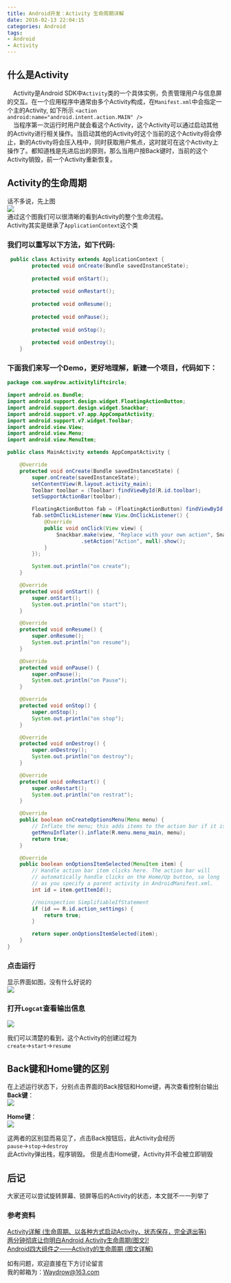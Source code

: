 ```yaml
---
title: Android开发：Activity 生命周期详解
date: 2016-02-13 22:04:15
categories: Android
tags: 
- Android
- Activity
---
```



## 什么是Activity
&emsp;Activity是Android SDK中`Activity`类的一个具体实例，负责管理用户与信息屏的交互。在一个应用程序中通常由多个Activity构成，在`Manifest.xml`中会指定一个主的Activity, 如下所示
`<action android:name="android.intent.action.MAIN" />`  
&emsp;当程序第一次运行时用户就会看这个Activity，这个Activity可以通过启动其他的Activity进行相关操作。当启动其他的Activity时这个当前的这个Activity将会停止，新的Activity将会压入栈中，同时获取用户焦点，这时就可在这个Activity上操作了。都知道栈是先进后出的原则，那么当用户按Back键时，当前的这个Activity销毁，前一个Activity重新恢复。
<!-- more -->
## Activity的生命周期
话不多说，先上图  
![](http://7xqoa3.com1.z0.glb.clouddn.com/images%2Factivity-life.gif)  
通过这个图我们可以很清晰的看到Activity的整个生命流程。  
Activity其实是继承了`ApplicationContext`这个类  
### 我们可以重写以下方法，如下代码:

``` java
 public class Activity extends ApplicationContext {
        protected void onCreate(Bundle savedInstanceState);
        
        protected void onStart();   
        
        protected void onRestart();
        
        protected void onResume();
        
        protected void onPause();
        
        protected void onStop();
        
        protected void onDestroy();
    }
```

### 下面我们来写一个Demo，更好地理解，新建一个项目，代码如下：

``` java
package com.waydrow.activityliftcircle;

import android.os.Bundle;
import android.support.design.widget.FloatingActionButton;
import android.support.design.widget.Snackbar;
import android.support.v7.app.AppCompatActivity;
import android.support.v7.widget.Toolbar;
import android.view.View;
import android.view.Menu;
import android.view.MenuItem;

public class MainActivity extends AppCompatActivity {

    @Override
    protected void onCreate(Bundle savedInstanceState) {
        super.onCreate(savedInstanceState);
        setContentView(R.layout.activity_main);
        Toolbar toolbar = (Toolbar) findViewById(R.id.toolbar);
        setSupportActionBar(toolbar);

        FloatingActionButton fab = (FloatingActionButton) findViewById(R.id.fab);
        fab.setOnClickListener(new View.OnClickListener() {
            @Override
            public void onClick(View view) {
                Snackbar.make(view, "Replace with your own action", Snackbar.LENGTH_LONG)
                        .setAction("Action", null).show();
            }
        });

        System.out.println("on create");
    }

    @Override
    protected void onStart() {
        super.onStart();
        System.out.println("on start");
    }

    @Override
    protected void onResume() {
        super.onResume();
        System.out.println("on resume");
    }

    @Override
    protected void onPause() {
        super.onPause();
        System.out.println("on Pause");
    }

    @Override
    protected void onStop() {
        super.onStop();
        System.out.println("on stop");
    }

    @Override
    protected void onDestroy() {
        super.onDestroy();
        System.out.println("on destroy");
    }

    @Override
    protected void onRestart() {
        super.onRestart();
        System.out.println("on restrat");
    }

    @Override
    public boolean onCreateOptionsMenu(Menu menu) {
        // Inflate the menu; this adds items to the action bar if it is present.
        getMenuInflater().inflate(R.menu.menu_main, menu);
        return true;
    }

    @Override
    public boolean onOptionsItemSelected(MenuItem item) {
        // Handle action bar item clicks here. The action bar will
        // automatically handle clicks on the Home/Up button, so long
        // as you specify a parent activity in AndroidManifest.xml.
        int id = item.getItemId();

        //noinspection SimplifiableIfStatement
        if (id == R.id.action_settings) {
            return true;
        }

        return super.onOptionsItemSelected(item);
    }
}
```

### 点击运行
显示界面如图，没有什么好说的  
![](http://7xqoa3.com1.z0.glb.clouddn.com/images%2F2016-02-13_202107.png)   

### 打开`Logcat`查看输出信息
![](http://7xqoa3.com1.z0.glb.clouddn.com/images%2F2016-02-13_202129.png)  

我们可以清楚的看到，这个Activity的创建过程为  
`create`->`start`->`resume`  

## Back键和Home键的区别
在上述运行状态下，分别点击界面的Back按钮和Home键，再次查看控制台输出  
**Back键**：  
![](http://7xqoa3.com1.z0.glb.clouddn.com/images%2F2016-02-13_202534.png)  

**Home键**：  
![](http://7xqoa3.com1.z0.glb.clouddn.com/images%2F2016-02-13_202805.png)

这两者的区别显而易见了，点击Back按钮后，此Activity会经历  
`pause`->`stop`->`destroy`   
此Activity弹出栈，程序销毁。
但是点击Home键，Activity并不会被立即销毁

## 后记
大家还可以尝试旋转屏幕、锁屏等后的Activity的状态，本文就不一一列举了
### 参考资料
[Activity详解 (生命周期、以各种方式启动Activity、状态保存，完全退出等)](http://blog.csdn.net/tangcheng_ok/article/details/6755194)  
[两分钟彻底让你明白Android Activity生命周期(图文)!](http://blog.csdn.net/android_tutor/article/details/5772285)  
[Android四大组件之——Activity的生命周期 (图文详解)](http://www.cnblogs.com/JohnTsai/p/4052676.html)  

如有问题，欢迎直接在下方讨论留言  
我的邮箱为：<Waydrow@163.com>
